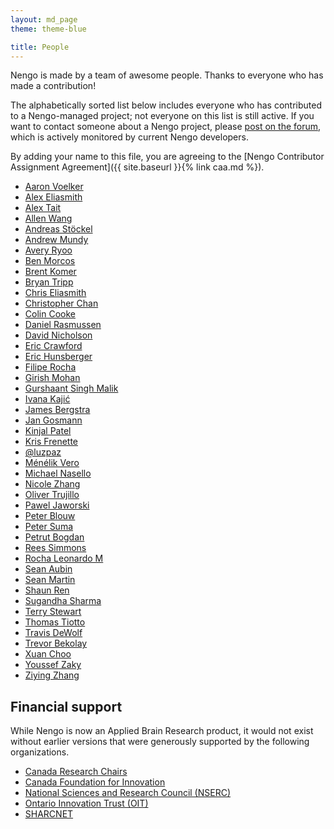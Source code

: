 ```yaml
---
layout: md_page
theme: theme-blue

title: People
---
```


Nengo is made by a team of awesome people. Thanks to everyone who
has made a contribution!

The alphabetically sorted list below includes everyone who has
contributed to a Nengo-managed project; not everyone on this list
is still active. If you want to contact someone about a Nengo project,
please [post on the forum](https://forum.nengo.ai/),
which is actively monitored by current Nengo developers.

By adding your name to this file, you are agreeing to the
[Nengo Contributor Assignment Agreement]({{ site.baseurl }}{% link caa.md %}).

- [Aaron Voelker](mailto:arvoelke@gmail.com)
- [Alex Eliasmith](mailto:weliasmith@uwaterloo.ca)
- [Alex Tait](mailto:atait@ieee.org)
- [Allen Wang](mailto:allen.houze.wang@gmail.com)
- [Andreas Stöckel](mailto:andreas.stoeckel@gmail.com)
- [Andrew Mundy](mailto:andrew.mundy@ieee.org)
- [Avery Ryoo](mailto:avery.ryoo@uwaterloo.ca)
- [Ben Morcos](mailto:morcos.ben@gmail.com)
- [Brent Komer](mailto:brent.komer@gmail.com)
- [Bryan Tripp](mailto:bptripp@uwaterloo.ca)
- [Chris Eliasmith](mailto:celiasmith@uwaterloo.ca)
- [Christopher Chan](mailto:c88chan@uwaterloo.ca)
- [Colin Cooke](mailto:clvcooke@uwaterloo.ca)
- [Daniel Rasmussen](mailto:dhrsmss@gmail.com)
- [David Nicholson](mailto:nicholdav@gmail.com)
- [Eric Crawford](mailto:eric.crawford@mail.mcgill.ca)
- [Eric Hunsberger](mailto:erichuns@gmail.com)
- [Filipe Rocha](mailto:f.rocha41@gmail.com)
- [Girish Mohan](mailto:mohangiri1999@gmail.com)
- [Gurshaant Singh Malik](mailto:garymalik8080@gmail.com)
- [Ivana Kajić](mailto:ivana.kajic@gmail.com)
- [James Bergstra](mailto:james.bergstra@gmail.com)
- [Jan Gosmann](mailto:jan@hyper-world.de)
- [Kinjal Patel](mailto:kinjalp.patel@mail.utoronto.ca)
- [Kris Frenette](mailto:kris.frenette@appliedbrainresearch.com)
- [@luzpaz](mailto:luzpaz@users.noreply.github.com)
- [Ménélik Vero](mailto:menelik.vero@tum.de)
- [Michael Nasello](mailto:mlnasell@uwaterloo.ca)
- [Nicole Zhang](mailto:nj3zhang@uwaterloo.ca)
- [Oliver Trujillo](mailto:olivertgp@hotmail.com)
- [Pawel Jaworski](mailto:p3jawors@gmail.com)
- [Peter Blouw](mailto:pblouw@uwaterloo.ca)
- [Peter Suma](mailto:psuma@waterloo.ca)
- [Petrut Bogdan](mailto:petrutantoniu8@gmail.com)
- [Rees Simmons](mailto:rsimmons@uwaterloo.ca)
- [Rocha Leonardo M](mailto:leo(dot)m(dot)rocha@gmail.com)
- [Sean Aubin](mailto:seanaubin@gmail.com)
- [Sean Martin](mailto:martins7@tcd.ie)
- [Shaun Ren](mailto:shaun.ren@linux.com)
- [Sugandha Sharma](mailto:sugandha974@gmail.com)
- [Terry Stewart](mailto:terry.stewart@gmail.com)
- [Thomas Tiotto](mailto:thomas.tiotto@outlook.com)
- [Travis DeWolf](mailto:travis.dewolf@gmail.com)
- [Trevor Bekolay](mailto:tbekolay@gmail.com)
- [Xuan Choo](mailto:xchoo.mainframe@gmail.com)
- [Youssef Zaky](mailto:youssefzaky@gmail.com)
- [Ziying Zhang](mailto:zy8zhang@uwaterloo.ca)

## Financial support

While Nengo is now an Applied Brain Research product, it would not
exist without earlier versions that were generously supported by
the following organizations.

- [Canada Research Chairs](http://www.chairs-chaires.gc.ca/home-accueil-eng.aspx)
- [Canada Foundation for Innovation](http://www.innovation.ca/en)
- [National Sciences and Research Council (NSERC)](http://www.nserc.ca/)
- [Ontario Innovation Trust (OIT)](https://sparkplug.ca/project/ontario-innovation-trust/)
- [SHARCNET](http://www.sharcnet.ca/)

